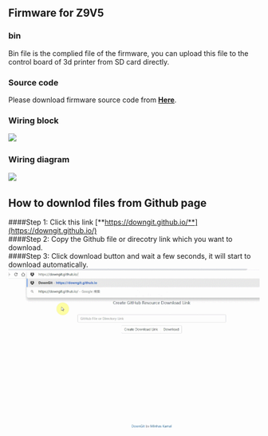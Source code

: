 ## Firmware for Z9V5  
### bin
Bin file is the complied file of the firmware, you can upload this file to the control board of 3d printer from SD card directly. 

### Source code
Please download firmware source code from [**Here**](https://github.com/ZONESTAR3D/source-code-for-3d-printer).  

### Wiring block
![](Z9V5_WiringBlock.jpg)

### Wiring diagram
![](Z9V5.jpg)

## How to downlod files from Github page
####Step 1: Click this link [**https://downgit.github.io/**](https://downgit.github.io/)   
####Step 2: Copy the Github file or direcotry link which you want to download.  
####Step 3: Click download button and wait a few seconds, it will start to download automatically.  
![](https://github.com/ZONESTAR3D/Document-and-User-Guide/blob/master/download.gif)   



